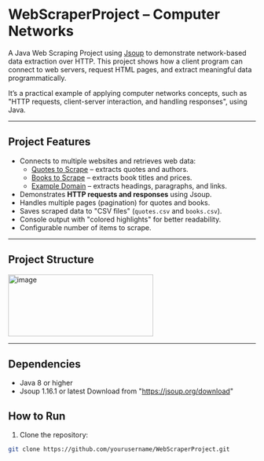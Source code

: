 
# WebScraperProject – Computer Networks

A Java Web Scraping Project using [Jsoup](https://jsoup.org/) to demonstrate network-based data extraction over HTTP. This project shows how a client program can connect to web servers, request HTML pages, and extract meaningful data programmatically.  

It’s a practical example of applying computer networks concepts, such as "HTTP requests, client-server interaction, and handling responses", using Java.

---

## Project Features
- Connects to multiple websites and retrieves web data:
  - [Quotes to Scrape](http://quotes.toscrape.com/) – extracts quotes and authors.
  - [Books to Scrape](http://books.toscrape.com/) – extracts book titles and prices.
  - [Example Domain](http://example.com) – extracts headings, paragraphs, and links.
- Demonstrates **HTTP requests and responses** using Jsoup.
- Handles multiple pages (pagination) for quotes and books.
- Saves scraped data to "CSV files" (`quotes.csv` and `books.csv`).
- Console output with "colored highlights" for better readability.
- Configurable number of items to scrape.

---

## Project Structure
<img width="295" height="126" alt="image" src="https://github.com/user-attachments/assets/89e0ea47-e23c-4fcc-9832-bbf1e1790792" />


---

## Dependencies
- Java 8 or higher
- Jsoup 1.16.1 or latest
Download from "https://jsoup.org/download"


## How to Run
1. Clone the repository:
```bash
git clone https://github.com/yourusername/WebScraperProject.git





